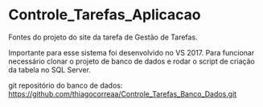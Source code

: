 # Controle_Tarefas_Aplicacao
Fontes do projeto do site da tarefa de Gestão de Tarefas.

Importante para esse sistema foi desenvolvido no VS 2017.
Para funcionar necessário clonar o projeto de banco de dados e rodar o script de criação da tabela no SQL Server.

git repositório do banco de dados:
https://github.com/thiagocorreaa/Controle_Tarefas_Banco_Dados.git
